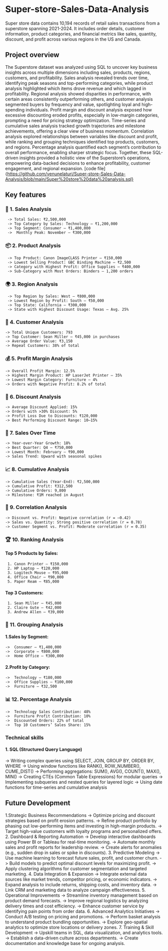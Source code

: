 # Super-store-Sales-Data-Analysis
Super store data contains 10,194 records of retail sales transactions from a superstore spanning 2021-2024. It includes order details, customer information, product categories, and financial metrics like sales, quantity, discount, and profit across various regions in the US and Canada.

## Project overview
The Superstore dataset was analyzed using SQL to uncover key business insights across multiple dimensions including sales, products, regions, customers, and profitability. Sales analysis revealed trends over time, identifying peak seasons and top-performing categories, while product analysis highlighted which items drove revenue and which lagged in profitability. Regional analysis showed disparities in performance, with certain areas consistently outperforming others, and customer analysis segmented buyers by frequency and value, spotlighting loyal and high-spending individuals. Profit margin and discount analysis exposed how excessive discounting eroded profits, especially in low-margin categories, prompting a need for pricing strategy optimization. Time-series and cumulative sales analysis tracked growth trajectories and milestone achievements, offering a clear view of business momentum. Correlation analysis explored relationships between variables like discount and profit, while ranking and grouping techniques identified top products, customers, and regions. Percentage analysis quantified each segment’s contribution to overall performance, enabling sharper strategic focus. Together, these SQL-driven insights provided a holistic view of the Superstore’s operations, empowering data-backed decisions to enhance profitability, customer engagement, and regional expansion.
[code file]{https://github.com/venunelaturi/Super-store-Sales-Data-Analysis/blob/main/Super%20store%20data%20analysis.sql}

## Key features
### 🧮 1. Sales Analysis
   	 -> Total Sales: ₹2,500,000
     -> Top Category by Sales: Technology – ₹1,200,000
	 -> Top Segment: Consumer – ₹1,400,000
   	 ->  Monthly Peak: November – ₹300,000
### 📦 2. Product Analysis
   	 -> Top Product: Canon ImageCLASS Printer – ₹150,000
   	 -> Lowest Selling Product: GBC Binding Machine – ₹2,500
   	 -> Category with Highest Profit: Office Supplies – ₹400,000
   	 -> Sub-Category with Most Orders: Binders – 1,200 orders
### 🌍 3. Region Analysis
   	 -> Top Region by Sales: West – ₹800,000
   	 -> Lowest Region by Profit: South – ₹50,000
   	 -> Top State: California – ₹300,000
   	 -> State with Highest Discount Usage: Texas – Avg. 25%
### 👥 4. Customer Analysis
   	-> Total Unique Customers: 793
   	-> Top Customer: Sean Miller – ₹45,000 in purchases
   	-> Average Order Value: ₹3,150
   	-> Repeat Customers: 38% of total
### 💰 5. Profit Margin Analysis
   	-> Overall Profit Margin: 12.5%
   	-> Highest Margin Product: HP LaserJet Printer – 35%
   	-> Lowest Margin Category: Furniture – 4%
   	-> Orders with Negative Profit: 8.2% of total
### 🎯 6. Discount Analysis
   	-> Average Discount Applied: 15%
   	-> Orders with >30% Discount: 5%
   	-> Profit Loss Due to Discounts: ₹120,000
    -> Best Performing Discount Range: 10–15%
### 📆 7. Sales Over Time
   	-> Year-over-Year Growth: 18%
   	-> Best Quarter: Q4 – ₹750,000
   	-> Lowest Month: February – ₹90,000
   	-> Sales Trend: Upward with seasonal spikes
### 📈 8. Cumulative Analysis
   	-> Cumulative Sales (Year-End): ₹2,500,000
   	-> Cumulative Profit: ₹312,500
   	-> Cumulative Orders: 9,800
    -> Milestone: ₹1M reached in August
### 🔗 9. Correlation Analysis
   	-> Discount vs. Profit: Negative correlation (r = –0.42)
   	-> Sales vs. Quantity: Strong positive correlation (r = 0.78)
   	-> Customer Segment vs. Profit: Moderate correlation (r = 0.35)
### 🏆 10. Ranking Analysis
#### Top 5 Products by Sales:
     1.	Canon Printer – ₹150,000
     2.	HP Laptop – ₹120,000
     3.	Logitech Mouse – ₹95,000
     4.	Office Chair – ₹90,000
     5.	Paper Ream – ₹85,000
#### Top 3 Customers:
     1.	Sean Miller – ₹45,000
     2.	Claire Gute – ₹42,000
     3.	Andrew Allen – ₹39,000
### 🧮 11. Grouping Analysis
#### 1.Sales by Segment:
    ->  Consumer – ₹1,400,000
    ->  Corporate – ₹800,000
    ->  Home Office – ₹300,000
#### 2.Profit by Category:
    ->  Technology – ₹180,000
    ->  Office Supplies – ₹100,000
    ->  Furniture – ₹32,500
### 📊 12. Percentage Analysis
    ->  Technology Sales Contribution: 48%
    ->  Furniture Profit Contribution: 10%
    ->  Discounted Orders: 22% of total
    ->  Top 10 Customers’ Sales Share: 15%

### Technical skills
#### 1. SQL (Structured Query Language)
   ->  Writing complex queries using SELECT, JOIN, GROUP BY, ORDER BY, WHERE
   ->  Using window functions like RANK(), ROW_NUMBER(), CUME_DIST()
   ->  Performing aggregations: SUM(), AVG(), COUNT(), MAX(), MIN()
   ->  Creating CTEs (Common Table Expressions) for modular queries
   ->  Implementing subqueries and nested queries for layered logic
   ->  Using date functions for time-series and cumulative analysis

## Future Development
1.Strategic Business Recommendations
   ->   Optimize pricing and discount strategies based on profit erosion patterns.
   ->   Refine product portfolio by phasing out low-performing items and investing in high-margin products.
   ->	Target high-value customers with loyalty programs and personalized offers.
2. Dashboard & Reporting Automation
   ->   Develop interactive dashboards using Power BI or Tableau for real-time monitoring.
   ->   Automate monthly sales and profit reports for leadership review.
   ->   Create alerts for anomalies (e.g., sudden drop in sales or spike in discounts).
3. Predictive Modeling
   ->   Use machine learning to forecast future sales, profit, and customer churn.
   ->   Build models to predict optimal discount levels for maximizing profit.
   ->   Apply clustering algorithms for customer segmentation and targeted marketing.
4. Data Integration & Expansion
   ->   Integrate external data sources like market trends, competitor pricing, or economic indicators.
   ->   Expand analysis to include returns, shipping costs, and inventory data.
   ->   Link CRM and marketing data to analyze campaign effectiveness.
5. Operational Improvements
   ->   Streamline inventory management based on product demand forecasts.
   ->   Improve regional logistics by analyzing delivery times and cost efficiency.
   ->   Enhance customer service by identifying pain points from order data.
6. Advanced Analytics Initiatives
   ->   Conduct A/B testing on pricing and promotions.
   ->   Perform basket analysis to understand product bundling opportunities.
   ->   Explore geo-spatial analytics to optimize store locations or delivery zones.
7. Training & Skill Development
   ->   Upskill teams in SQL, data visualization, and analytics tools.
   ->   Establish a data-driven culture across departments.
   ->   Create documentation and knowledge base for ongoing analysis.






